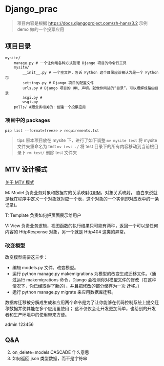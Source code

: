 # Django_prac
> 项目内容是根据 https://docs.djangoproject.com/zh-hans/3.2 示例 demo 做的一个投票应用
## 项目目录
```shell
mysite/
    manage.py # 一个让你用各种方式管理 Django 项目的命令行工具
    mysite/
        __init__.py # 一个空文件，告诉 Python 这个目录应该被认为是一个 Python 包
        settings.py # Django 项目的配置文件
        urls.py # Django 项目的 URL 声明，就像你网站的“目录”，可以理解成路由目录
        asgi.py # 
        wsgi.py
    polls/ #跟业务相关的：创建一个投票应用    
```
### 项目中的 packages
```shell
pip list --format=freeze > requirements.txt
```

> tips
> 原本项目放在 mysite 下，进行了如下调整
> `mv mysite test` 将 mysite 文件夹重命名为 test
> `mv test ./` 将 test 目录下的所有内容移动到当前根目录下
> `rm test/`  删除 test 文件夹
## MTV 设计模式
[关于 MTV 模式](https://blog.csdn.net/dbanote/article/details/11338953)

M: Model 负责业务对象和数据库的关系映射([ORM](https://zhuanlan.zhihu.com/p/27188788)，对象关系映射，
直白来说就是我在程序中定义一个对象就对应一个表，这个对象的一个实例即对应表中的一条记录)。

T: Template 负责如何把页面展示给用户

V: View 负责业务逻辑，视图函数的执行结果只可能有两种，返回一个可以是任何内容的 HttpResponse 对象，另一个就是 Http404 这类的异常。

### 改变模型
改变模型需要这三步：

- 编辑 models.py 文件，改变模型。
- 运行 python manage.py makemigrations 为模型的改变生成迁移文件。（通过运行 makemigrations 命令，Django 会检测你对模型文件的修改（在这种情况下，你已经取得了新的），并且把修改的部分储存为一次 迁移。）
- 运行 python manage.py migrate 来应用数据库迁移。

数据库迁移被分解成生成和应用两个命令是为了让你能够在代码控制系统上提交迁移数据并使其能在多个应用里使用； 
这不仅仅会让开发更加简单，也给别的开发者和生产环境中的使用带来方便。

admin 123456
## Q&A
2. on_delete=models.CASCADE 什么意思
3. 如何返回 json 类型数据，而不是字符串

